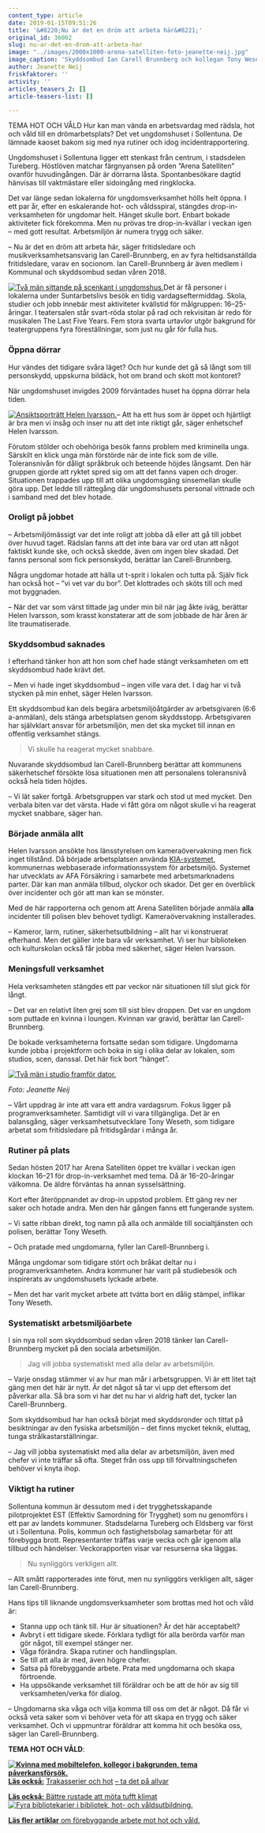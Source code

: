 ```yaml
---
content_type: article
date: 2019-01-15T09:51:26
title: '&#8220;Nu är det en dröm att arbeta här&#8221;'
original_id: 36002
slug: nu-ar-det-en-drom-att-arbeta-har
image: "../images/2000x1000-arena-satelliten-foto-jeanette-neij.jpg"
image_caption: 'Skyddsombud Ian Carell Brunnberg och kollegan Tony Weseth arbetar med ungdomar i Sollentuna. Ungdomshuset hade problem med hot och våld för några år sedan. '
author: Jeanette Neij
friskfaktorer: ''
activity: ''
articles_teasers_2: []
article-teasers-list: []

---
```


TEMA HOT OCH VÅLD Hur kan man vända en arbetsvardag med rädsla, hot och våld till en drömarbetsplats? Det vet ungdomshuset i Sollentuna. De lämnade kaoset bakom sig med nya rutiner och idog incidentrapportering.

Ungdomshuset i Sollentuna ligger ett stenkast från centrum, i stadsdelen Tureberg. Höstlöven matchar färgnyansen på orden ”Arena Satelliten” ovanför huvudingången. Där är dörrarna låsta. Spontanbesökare dagtid hänvisas till vaktmästare eller sidoingång med ringklocka.

Det var länge sedan lokalerna för ungdomsverksamhet hölls helt öppna. I ett par år, efter en eskalerande hot- och våldsspiral, stängdes drop-in-verksamheten för ungdomar helt. Hänget skulle bort. Enbart bokade aktiviteter fick förekomma. Men nu prövas tre drop-in-kvällar i veckan igen – med gott resultat. Arbetsmiljön är numera trygg och säker.

– Nu är det en dröm att arbeta här, säger fritidsledare och musikverksamhetsansvarig Ian Carell-Brunnberg, en av fyra heltidsanställda fritidsledare, varav en socionom. Ian Carell-Brunnberg är även medlem i Kommunal och skyddsombud sedan våren 2018.

[![Två män sittande på scenkant i ungdomshus. ](https://www.suntarbetsliv.se/wp-content/uploads/2019/01/220x200-ian-brunnberg-tony-weseth-scen-foto-jeanette-neij.jpg)](https://www.suntarbetsliv.se/wp-content/uploads/2019/01/220x200-ian-brunnberg-tony-weseth-scen-foto-jeanette-neij.jpg)Det är få personer i lokalerna under Suntarbetslivs besök en tidig vardagseftermiddag. Skola, studier och jobb innebär mest aktiviteter kvällstid för målgruppen: 16–25-åringar. I teatersalen står svart-röda stolar på rad och rekvisitan är redo för musikalen The Last Five Years. Fem stora svarta urtavlor utgör bakgrund för teatergruppens fyra föreställningar, som just nu går för fulla hus.

### Öppna dörrar

Hur vändes det tidigare svåra läget? Och hur kunde det gå så långt som till personskydd, uppskurna bildäck, hot om brand och skott mot kontoret?

När ungdomshuset invigdes 2009 förväntades huset ha öppna dörrar hela tiden.

[![Ansiktsporträtt Helen Ivarsson. ](https://www.suntarbetsliv.se/wp-content/uploads/2019/01/102x112-helen-ivarsson.jpg)](https://www.suntarbetsliv.se/wp-content/uploads/2019/01/102x112-helen-ivarsson.jpg)– Att ha ett hus som är öppet och hjärtligt är bra men vi insåg och inser nu att det inte riktigt går, säger enhetschef Helen Ivarsson.

Förutom stölder och obehöriga besök fanns problem med kriminella unga. Särskilt en klick unga män förstörde när de inte fick som de ville. Toleransnivån för dåligt språkbruk och beteende höjdes långsamt. Den här gruppen gjorde att ryktet spred sig om att det fanns vapen och droger. Situationen trappades upp till att olika ungdomsgäng sinsemellan skulle göra upp. Det ledde till rättegång där ungdomshusets personal vittnade och i samband med det blev hotade.

### Oroligt på jobbet

– Arbetsmiljömässigt var det inte roligt att jobba då eller att gå till jobbet över huvud taget. Rädslan fanns att det inte bara var ord utan att något faktiskt kunde ske, och också skedde, även om ingen blev skadad. Det fanns personal som fick personskydd, berättar Ian Carell-Brunnberg.

Några ungdomar hotade att hälla ut t-sprit i lokalen och tutta på. Själv fick han också hot – ”vi vet var du bor”. Det klottrades och sköts till och med mot byggnaden.

– När det var som värst tittade jag under min bil när jag åkte iväg, berättar Helen Ivarsson, som krasst konstaterar att de som jobbade de här åren är lite traumatiserade.

### Skyddsombud saknades

I efterhand tänker hon att hon som chef hade stängt verksamheten om ett skyddsombud hade krävt det.

– Men vi hade inget skyddsombud – ingen ville vara det. I dag har vi två stycken på min enhet, säger Helen Ivarsson.

Ett skyddsombud kan dels begära arbetsmiljöåtgärder av arbetsgivaren (6:6 a-anmälan), dels stänga arbetsplatsen genom skyddsstopp. Arbetsgivaren har självklart ansvar för arbetsmiljön, men det ska mycket till innan en offentlig verksamhet stängs.

> Vi skulle ha reagerat mycket snabbare.

Nuvarande skyddsombud Ian Carell-Brunnberg berättar att kommunens säkerhetschef försökte lösa situationen men att personalens toleransnivå också hela tiden höjdes.

– Vi lät saker fortgå. Arbetsgruppen var stark och stod ut med mycket. Den verbala biten var det värsta. Hade vi fått göra om något skulle vi ha reagerat mycket snabbare, säger han.

### Började anmäla allt

Helen Ivarsson ansökte hos länsstyrelsen om kameraövervakning men fick inget tillstånd. Då började arbetsplatsen använda [KIA-systemet](https://www.suntarbetsliv.se/artiklar/sam/kia-ger-overblick-over-arbetsmiljon/), kommunernas webbaserade informationssystem för arbetsmiljö. Systemet har utvecklats av AFA Försäkring i samarbete med arbetsmarknadens parter. Där kan man anmäla tillbud, olyckor och skador. Det ger en överblick över incidenter och gör att man kan se mönster.

Med de här rapporterna och genom att Arena Satelliten började anmäla **alla** incidenter till polisen blev behovet tydligt. Kameraövervakning installerades.

– Kameror, larm, rutiner, säkerhetsutbildning – allt har vi konstruerat efterhand. Men det gäller inte bara vår verksamhet. Vi ser hur biblioteken och kulturskolan också får jobba med säkerhet, säger Helen Ivarsson.

### Meningsfull verksamhet

Hela verksamheten stängdes ett par veckor när situationen till slut gick för långt.

– Det var en relativt liten grej som till sist blev droppen. Det var en ungdom som puttade en kvinna i loungen. Kvinnan var gravid, berättar Ian Carell-Brunnberg.

De bokade verksamheterna fortsatte sedan som tidigare. Ungdomarna kunde jobba i projektform och boka in sig i olika delar av lokalen, som studios, scen, danssal. Det här fick bort “hänget”.

[![Två män i studio framför dator.](https://www.suntarbetsliv.se/wp-content/uploads/2019/01/750x400-ian-brunnberg-tony-weseth-studio-foto-jeanette-neij.jpg)](https://www.suntarbetsliv.se/wp-content/uploads/2019/01/750x400-ian-brunnberg-tony-weseth-studio-foto-jeanette-neij.jpg)

_Foto: Jeanette Neij_

– Vårt uppdrag är inte att vara ett andra vardagsrum. Fokus ligger på programverksamheter. Samtidigt vill vi vara tillgängliga. Det är en balansgång, säger verksamhetsutvecklare Tony Weseth, som tidigare arbetat som fritidsledare på fritidsgårdar i många år.

### Rutiner på plats

Sedan hösten 2017 har Arena Satelliten öppet tre kvällar i veckan igen klockan 16–21 för drop-in-verksamhet med tema. Då är 16–20-åringar välkomna. De äldre förväntas ha annan sysselsättning.

Kort efter återöppnandet av drop-in uppstod problem. Ett gäng rev ner saker och hotade andra. Men den här gången fanns ett fungerande system.

– Vi satte ribban direkt, tog namn på alla och anmälde till socialtjänsten och polisen, berättar Tony Weseth.

– Och pratade med ungdomarna, fyller Ian Carell-Brunnberg i.

Många ungdomar som tidigare stört och bråkat deltar nu i programverksamheten. Andra kommuner har varit på studiebesök och inspirerats av ungdomshusets lyckade arbete.

– Men det har varit mycket arbete att tvätta bort en dålig stämpel, inflikar Tony Weseth.

### Systematiskt arbetsmiljöarbete

I sin nya roll som skyddsombud sedan våren 2018 tänker Ian Carell-Brunnberg mycket på den sociala arbetsmiljön.

> Jag vill jobba systematiskt med alla delar av arbetsmiljön.

– Varje onsdag stämmer vi av hur man mår i arbetsgruppen. Vi är ett litet tajt gäng men det här är nytt. Är det något så tar vi upp det eftersom det påverkar alla. Så bra som vi har det nu har vi aldrig haft det, tycker Ian Carell-Brunnberg.

Som skyddsombud har han också börjat med skyddsronder och tittat på besiktningar av den fysiska arbetsmiljön – det finns mycket teknik, eluttag, tunga strålkastarställningar.

– Jag vill jobba systematiskt med alla delar av arbetsmiljön, även med chefer vi inte träffar så ofta. Steget från oss upp till förvaltningschefen behöver vi knyta ihop.

### Viktigt ha rutiner

Sollentuna kommun är dessutom med i det trygghetsskapande pilotprojektet EST (Effektiv Samordning för Trygghet) som nu genomförs i ett par av landets kommuner. Stadsdelarna Tureberg och Eldsberg var först ut i Sollentuna. Polis, kommun och fastighetsbolag samarbetar för att förebygga brott. Representanter träffas varje vecka och går igenom alla tillbud och händelser. Veckorapporten visar var resurserna ska läggas.

> Nu synliggörs verkligen allt.

– Allt smått rapporterades inte förut, men nu synliggörs verkligen allt, säger Ian Carell-Brunnberg.

Hans tips till liknande ungdomsverksamheter som brottas med hot och våld är:

*   Stanna upp och tänk till. Hur är situationen? Är det här acceptabelt?
*   Avbryt i ett tidigare skede. Förklara tydligt för alla berörda varför man gör något, till exempel stänger ner.
*   Våga förändra. Skapa rutiner och handlingsplan.
*   Se till att alla är med, även högre chefer.
*   Satsa på förebyggande arbete. Prata med ungdomarna och skapa förtroende.
*   Ha uppsökande verksamhet till föräldrar och be att de hör av sig till verksamheten/verka för dialog.

– Ungdomarna ska våga och vilja komma till oss om det är något. Då får vi också veta saker som vi behöver veta för att skapa en trygg och säker verksamhet. Och vi uppmuntrar föräldrar att komma hit och besöka oss, säger Ian Carell-Brunnberg.

**TEMA HOT OCH VÅLD**:

**[![Kvinna med mobiltelefon, kollegor i bakgrunden, tema påverkansförsök.](https://www.suntarbetsliv.se/wp-content/uploads/2019/01/125x70-hantera-hot-foto-pixabay.jpg)](https://www.suntarbetsliv.se/forskning/sam/trakasserier-och-hot-ta-det-pa-allvar/)[Läs också:](https://www.suntarbetsliv.se/forskning/sam/trakasserier-och-hot-ta-det-pa-allvar/)** [Trakasserier och hot](https://www.suntarbetsliv.se/forskning/sam/trakasserier-och-hot-ta-det-pa-allvar/) [– ta det på allvar](https://www.suntarbetsliv.se/forskning/sam/trakasserier-och-hot-ta-det-pa-allvar/)

[**Läs också:** Bättre rustade att möta tufft klimat](https://www.suntarbetsliv.se/artiklar/organisatorisk-och-social-arbetsmiljo/battre-rustade-att-mota-tufft-klimat/)[![Fyra bibliotekarier i bibliotek, hot- och våldsutbildning.](https://www.suntarbetsliv.se/wp-content/uploads/2019/01/125x70-biblioteksutbildning-hot-och-vald3.jpg)](https://www.suntarbetsliv.se/artiklar/organisatorisk-och-social-arbetsmiljo/battre-rustade-att-mota-tufft-klimat/)

[**Läs fler artiklar** om förebyggande arbete mot hot och våld.](https://www.suntarbetsliv.se/tagg/hot-och-vald/)

